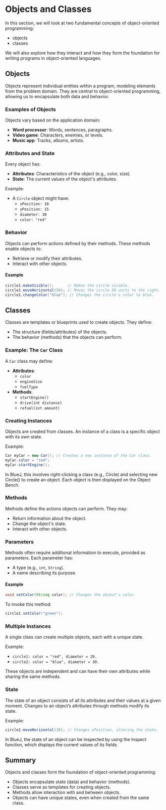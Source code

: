 # Objects and Classes

In this section, we will look at two fundamental concepts of object-oriented programming:  
* objects  
* classes  

We will also explore how they interact and how they form the foundation for writing programs in object-oriented languages.

## Objects

Objects represent individual entities within a program, modeling elements from the problem domain. They are central to object-oriented programming, allowing us to encapsulate both data and behavior. 

### Examples of Objects

Objects vary based on the application domain:
- **Word processor**: Words, sentences, paragraphs.
- **Video game**: Characters, enemies, or levels.
- **Music app**: Tracks, albums, artists.

### Attributes and State

Every object has:
- **Attributes**: Characteristics of the object (e.g., color, size).
- **State**: The current values of the object's attributes.  

Example:
- A `Circle` object might have:
  - `xPosition: 10`
  - `yPosition: 15`
  - `diameter: 30`
  - `color: "red"`

### Behavior

Objects can perform actions defined by their methods. These methods enable objects to:
- Retrieve or modify their attributes.
- Interact with other objects.

#### Example

```java
circle1.makeVisible();      // Makes the circle visible.
circle1.moveHorizontal(50); // Moves the circle 50 units to the right.
circle1.changeColor("blue"); // Changes the circle's color to blue.
```

## Classes

Classes are templates or blueprints used to create objects. They define:
- The structure (fields/attributes) of the objects.
- The behavior (methods) that the objects can perform.

### Example: The `Car` Class

A `Car` class may define:
- **Attributes**:
  - `color`
  - `engineSize`
  - `fuelType`
- **Methods**:
  - `startEngine()`
  - `drive(int distance)`
  - `refuel(int amount)`

### Creating Instances

Objects are created from classes. An instance of a class is a specific object with its own state.  

Example:
```java
Car myCar = new Car(); // Creates a new instance of the Car class.
myCar.color = "red";
myCar.startEngine();
```

In BlueJ, this involves right-clicking a class (e.g., Circle) and selecting new Circle() to create an object. Each object is then displayed on the Object Bench.

### Methods

Methods define the actions objects can perform. They may:
* Return information about the object.
* Change the object's state.
* Interact with other objects.

### Parameters

Methods often require additional information to execute, provided as parameters. Each parameter has:

* A type (e.g., ```int```, ```String```).
* A name describing its purpose.

#### Example

```java
void setColor(String color); // Changes the object's color.
```

To invoke this method:

```java
circle1.setColor("green");
```

### Multiple Instances

A single class can create multiple objects, each with a unique state.

Example:
* ```circle1: color = "red", diameter = 20.```
* ```circle2: color = "blue", diameter = 30.```

These objects are independent and can have their own attributes while sharing the same methods.

### State

The state of an object consists of all its attributes and their values at a given moment. Changes to an object’s attributes through methods modify its state.

Example:
```java
circle1.moveHorizontal(10); // Changes xPosition, altering the state.
```

In BlueJ, the state of an object can be inspected by using the Inspect function, which displays the current values of its fields.

## Summary

Objects and classes form the foundation of object-oriented programming:
* Objects encapsulate state (data) and behavior (methods).
* Classes serve as templates for creating objects.
* Methods allow interaction with and between objects.
* Objects can have unique states, even when created from the same class.